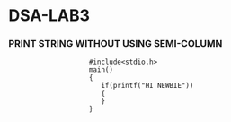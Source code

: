 # DSA-LAB3
### PRINT STRING WITHOUT USING SEMI-COLUMN
                        #include<stdio.h>
                        main()
                        {
                           if(printf("HI NEWBIE"))
                           {
                           }
                        }
